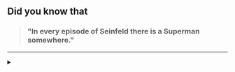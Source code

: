 ## Did you know that

<h3>
  <blockquote>
<!--START_SECTION:debris-->                                                                                                                                                                                                                                                                  
"In every episode of Seinfeld there is a Superman somewhere."
<!--END_SECTION:debris-->
  </blockquote>
</h3>

-----

<details>
  <summary></summary>

<img src="https://github-readme-stats.vercel.app/api?show_icons=true&hide=issues&username=ekickx"> <img src="https://github-readme-stats.vercel.app/api/top-langs/?layout=compact&username=ekickx">

</details>
